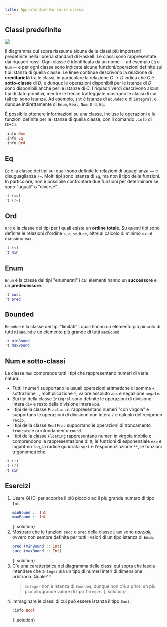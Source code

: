 ```yaml
---
title: Approfondimento sulle classi
---
```


## Classi predefinite

![](../assets/images/class_diagram.png)

Il diagramma qui sopra riassume alcune delle classi più importanti
predefinite nella libreria standard di Haskell.  Le classi sono
rappresentate dai riquadri rossi. Ogni classe è identificata da un
nome -- ad esempio `Eq` o `Num` -- e per ogni classe sono indicate
alcune funzioni/operazioni definite sui tipi istanza di quella
classe. Le linee continue descrivono la relazione di
**ereditarietà** tra le classi, in particolare la relazione $C \to
D$ indica che $C$ è **sotto-classe** di $D$, e dunque le operazioni
disponibili per le istanze di $D$ sono disponibili anche per le
istanze di $C$.  I riquadri verdi descrivono alcuni tipi di dato
primitivi, mentre le frecce tratteggiate mostrano le classi di cui
tali tipi sono istanza. Ad esempio, `Int` è istanza di `Bounded` e
di `Integral`, e dunque indirettamente di `Enum`, `Real`, `Num`,
`Ord`, `Eq`.

È possibile ottenere informazioni su una classe, incluse le
operazioni e le funzioni definite per le istanze di quella classe,
con il comando `:info` di GHCi.

``` haskell
:info Num
:info Eq
:info Ord
```

## Eq

`Eq` è la classe dei tipi sui quali sono definite le relazioni di
uguaglianza `==` e disuguaglianza `/=`. Molti tipi sono istanza di
`Eq`, ma non il tipo delle funzioni. In particolare, non è possibile
confrontare due funzioni per determinare se sono "uguali" o
"diverse".

``` haskell
:t (==)
:t (/=)
```

## Ord

`Ord` è la classe dei tipi per i quali esiste un **ordine
totale**. Su questi tipi sono definite le relazioni d'ordine `<`,
`>`, `<=` e `>=`, oltre al calcolo di minimo `min` e massimo `max`.

``` haskell
:t (<)
:t min
```

## Enum

`Enum` è la classe dei tipi "enumerati" i cui elementi hanno un
**successore** e un **predecessore**.

``` haskell
:t succ
:t pred
```

## Bounded

`Bounded` è la classe dei tipi "limitati" i quali hanno un elemento
più piccolo di tutti `minBound` e un elemento più grande di tutti
`maxBound`.

``` haskell
:t minBound
:t maxBound
```

## Num e sotto-classi

La classe `Num` comprende tutti i tipi che rappresentano numeri di
varia natura.

* Tutti i numeri supportano le usuali operazioni aritmetiche di
  somma `+`, sottrazione `-`, moltiplicazione `*`, valore assoluto
  `abs` e negazione `negate`.
* Sui tipi della classe `Integral` sono definite le operazioni di
  divisione intera `div` e resto della divisione intera `mod`.
* I tipi della classe `Fractional` rappresentano numeri "con
  virgola" e supportano le operazioni di divisione non intera `/` e
  calcolo del reciproco `recip`.
* I tipi della classe `RealFrac` supportano le operazioni di
  troncamento `truncate` e arrotondamento `round`.
* I tipi della classe `Floating` rappresentano numeri in virgola
  mobile e comprendono la rappresentazione di π, le funzioni di
  esponenziale `exp` e logaritmo `log`, la radice quadrata `sqrt` e
  l'esponenziazione `**`, le funzioni trigonometriche.

``` haskell
:t (+)
:t (/)
:t sin
```

## Esercizi

1. Usare GHCi per scoprire il più piccolo ed il più grande numero di
   tipo `Int`.
   ``` haskell
   minBound :: Int
   maxBound :: Int
   ```
   {:.solution}
2. Mostrare che le funzioni `succ` e `pred` della classe `Enum` sono
   *parziali*, ovvero non sempre definite per tutti i valori di un
   tipo istanza di `Enum`.
   ``` haskell
   pred (minBound :: Int)
   succ (maxBound :: Int)
   ```
   {:.solution}
3. C'è una caratteristica del diagramma delle classi qui sopra che
    lascia intendere che `Integer` sia un tipo di numeri interi di
    dimensione arbitraria. Quale?
   ^
   > `Integer` non è istanza di `Bounded`, dunque non c'è a priori
   > un più piccolo/grande valore di tipo `Integer`.
   {:.solution}
4. Immaginare le classi di cui può essere istanza il tipo `Bool`.
   ```haskell
   :info Bool
   ```
   {:.solution}
